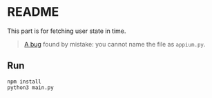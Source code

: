 # README

This part is for fetching user state in time.

> [A bug](https://github.com/appium/python-client/issues/401) found by mistake: you cannot name the file as `appium.py`.

## Run

```shell
npm install
python3 main.py
```
